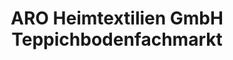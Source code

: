 ---
title: "ARO Heimtextilien GmbH Teppichbodenfachmarkt"
url: /asslar/aro-heimtextilien-gmbh-teppichbodenfachmarkt/
shop: Teppiche
---